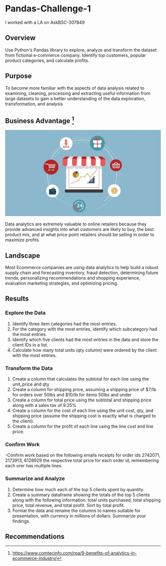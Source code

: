 # Pandas-Challenge-1

I worked with a LA on AskBSC-307849

## Overview

Use Python's Pandas library to explore, analyze and transform the dataset from fictional e-commerce company. Identify top customers, popular product categories, and calculate profits.

## Purpose
To become more familiar with the aspects of data analysis related to examining, cleaning, processing and extracting useful information from large datasets to gain a better understanding of the data exploration, transformation, and analysis

## Business Advantage [^1]

![E-Commerce](images/Ecommerce.jpeg)

Data analytics are extremely valuable to online retailers because they provide advanced insights into what customers are likely to buy, the best product mix, and at what price point retailers should be selling in order to maximize profits

## Landscape
Most Ecommerce companies are using data analytics to help build a robust supply chain and forecasting inventory, fraud detection, determining future trends,
personalizing recommendations and shopping experience, evaluation marketing strategies, and optimizing pricing.

## Results

### Explore the Data
1.  Identify three item categories had the most entries.
2.  For the category with the most entries, identify which subcategory had the most entries.
3.  Identify which five clients had the most entries in the data and store the client IDs in a list.
4.  Calculate how many total units (qty column) were ordered by the client with the most entries.

### Transform the Data
1.  Create a column that calculates the subtotal for each line using the unit_price and qty
2.  Create a column for shipping price, assuming a shipping price of $7/lb for orders over 50lbs and $10/lb for items 50lbs and under
3.  Create a column for total price using the subtotal and shipping price along with a sales tax of 9.25%
4.  Create a column for the cost of each line using the unit cost, qty, and shipping price (assume the shipping cost is exactly what is charged to the client).
5.  Create a column for the profit of each line using the line cost and line price.

### Confirm Work
 -Confirm work based on the following emails receipts for order ids 2742071, 2173913, 6128929 the respective total price for each order id, remembering each orer has multiple lines.

 ### Summarize and Analyze
 1. Determine how much each of the top 5 clients spent by quantity.
 2. Create a summary dataframe showing the totals of the top 5 clients along with the following information: total units purchased, total shipping price, total revenue, and total profit. Sort by total profit.
 3. Format the data and rename the columns to names suitable for presentation, with currency in millions of dollars. Summarize your findings.

## Recommendations

[^1]: https://www.comtecinfo.com/rpa/9-benefits-of-analytics-in-ecommerce-industry/
